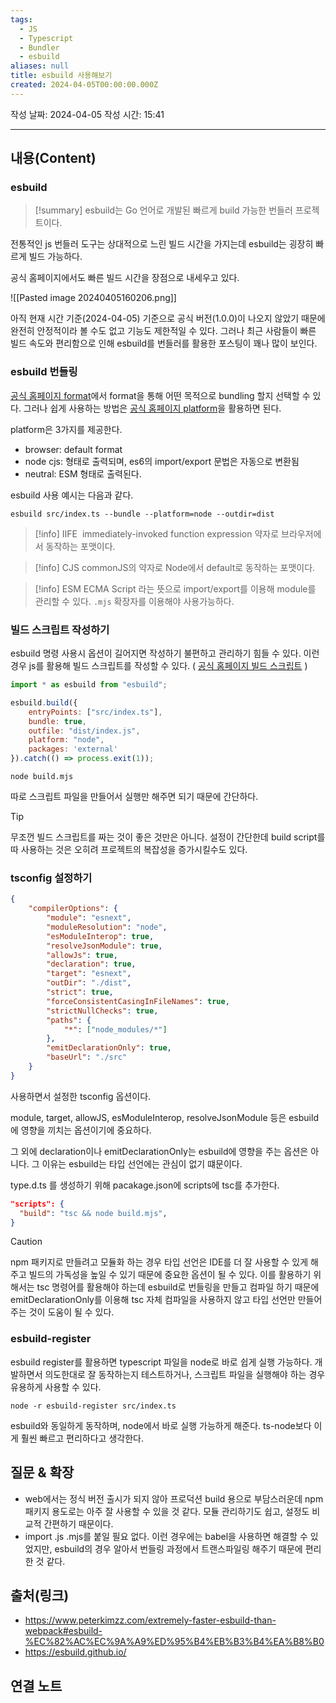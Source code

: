 ```yaml
---
tags:
  - JS
  - Typescript
  - Bundler
  - esbuild
aliases: null
title: esbuild 사용해보기
created: 2024-04-05T00:00:00.000Z
---
```

작성 날짜: 2024-04-05
작성 시간: 15:41


----
## 내용(Content)
### esbuild
>[!summary]
>esbuild는 Go 언어로 개발된 빠르게 build 가능한 번들러 프로젝트이다.

전통적인 js 번들러 도구는 상대적으로 느린 빌드 시간을 가지는데 esbuild는 굉장히 빠르게 빌드 가능하다.

공식 홈페이지에서도 빠른 빌드 시간을 장점으로 내세우고 있다. 

![[Pasted image 20240405160206.png]]

아직 현재 시간 기준(2024-04-05) 기준으로 공식 버전(1.0.0)이 나오지 않았기 때문에 완전히 안정적이라 볼 수도 없고 기능도 제한적일 수 있다. 그러나 최근 사람들이 빠른 빌드 속도와 편리함으로 인해 esbuild를 번들러를 활용한 포스팅이 꽤나 많이 보인다.

### esbuild 번들링
[공식 홈페이지 format](https://esbuild.github.io/api/#format)에서 format을 통해 어떤 목적으로 bundling 할지 선택할 수 있다. 그러나 쉽게 사용하는 방법은 [공식 홈페이지 platform](https://esbuild.github.io/api/#platform)을 활용하면 된다.

platform은 3가지를 제공한다.

- browser: default format
- node cjs: 형태로 출력되며, es6의 import/export 문법은 자동으로 변환됨
- neutral: ESM 형태로 출력된다.

esbuild 사용 예시는 다음과 같다.

```text
esbuild src/index.ts --bundle --platform=node --outdir=dist
```


>[!info] IIFE
> immediately-invoked function expression 약자로 브라우저에서 동작하는 포맷이다. 

>[!info] CJS
> commonJS의 약자로 Node에서 default로 동작하는 포맷이다.

>[!info] ESM
> ECMA Script 라는 뜻으로 import/export를 이용해 module를 관리할 수 있다. `.mjs` 확장자를 이용해야 사용가능하다.
>

### 빌드 스크립트 작성하기
esbuild 명령 사용시 옵션이 길어지면 작성하기 불편하고 관리하기 힘들 수 있다. 이런 경우 js를 활용해 빌드 스크립트를 작성할 수 있다. ( [공식 홈페이지 빌드 스크립트](https://esbuild.github.io/getting-started/#build-scripts) )

```js
import * as esbuild from "esbuild";

esbuild.build({
	entryPoints: ["src/index.ts"],
	bundle: true,
	outfile: "dist/index.js",
	platform: "node",
	packages: 'external'
}).catch(() => process.exit(1));
```


```text
node build.mjs
```

따로 스크립트 파일을 만들어서 실행만 해주면 되기 때문에 간단하다.

>[!tip]
>무조껀 빌드 스크립트를 짜는 것이 좋은 것만은 아니다. 설정이 간단한데 build script를 따 사용하는 것은 오히려 프로젝트의 복잡성을 증가시킬수도 있다.

### tsconfig 설정하기
```json
{
	"compilerOptions": {
		"module": "esnext",
		"moduleResolution": "node",
		"esModuleInterop": true,
		"resolveJsonModule": true,
		"allowJs": true,
		"declaration": true,
		"target": "esnext",
		"outDir": "./dist",
		"strict": true,
		"forceConsistentCasingInFileNames": true,
		"strictNullChecks": true,
		"paths": {
			"*": ["node_modules/*"]
		},
		"emitDeclarationOnly": true,
		"baseUrl": "./src"
	}
}
```

사용하면서 설정한 tsconfig 옵션이다.

module, target, allowJS, esModuleInterop, resolveJsonModule 등은 esbuild에 영향을 끼치는 옵션이기에 중요하다.

그 외에 declaration이나 emitDeclarationOnly는 esbuild에 영향을 주는 옵션은 아니다. 그 이유는 esbuild는 타입 선언에는 관심이 없기 떄문이다.

type.d.ts 를 생성하기 위해 pacakage.json에 scripts에 tsc를 추가한다.

```json
"scripts": {
  "build": "tsc && node build.mjs",
}
```

>[!caution]
>npm 패키지로 만들려고 모듈화 하는 경우 타입 선언은 IDE를 더 잘 사용할 수 있게 해주고 빌드의 가독성을 높일 수 있기 때문에 중요한 옵션이 될 수 있다. 이를 활용하기 위해서는 tsc 명령어를 활용해야 하는데 esbuild로 번들링을 만들고 컴파일 하기 때문에 emitDeclarationOnly를 이용해 tsc 자체 컴파일을 사용하지 않고 타입 선언만 만들어 주는 것이 도움이 될 수 있다.


### esbuild-register
esbuild register를 활용하면 typescript 파일을 node로 바로 쉽게 실행 가능하다. 개발하면서 의도한대로 잘 동작하는지 테스트하거나, 스크립트 파일을 실행해야 하는 경우 유용하게 사용할 수 있다.

```shell
node -r esbuild-register src/index.ts
```

esbuild와 동일하게 동작하며, node에서 바로 실행 가능하게 해준다. ts-node보다 이게 훨씬 빠르고 편리하다고 생각한다.
## 질문 & 확장
- web에서는 정식 버전 출시가 되지 않아 프로덕션 build 용으로 부담스러운데 npm 패키지 용도로는 아주 잘 사용할 수 있을 것 같다. 모듈 관리하기도 쉽고, 설정도 비교적 간편하기 때문이다.
- import .js .mjs를 붙일 필요 없다. 이런 경우에는 babel을 사용하면 해결할 수 있었지만, esbuild의 경우 알아서 번들링 과정에서 트랜스파일링 해주기 때문에 편리한 것 같다.

## 출처(링크)
- https://www.peterkimzz.com/extremely-faster-esbuild-than-webpack#esbuild-%EC%82%AC%EC%9A%A9%ED%95%B4%EB%B3%B4%EA%B8%B0
- https://esbuild.github.io/
## 연결 노트










